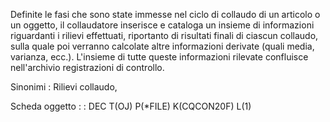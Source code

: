 Definite le fasi che sono state immesse nel ciclo di collaudo di un articolo o un oggetto, il collaudatore inserisce e cataloga un insieme di informazioni riguardanti i rilievi effettuati, riportanto di risultati finali di ciascun collaudo, sulla quale poi verranno calcolate altre informazioni derivate (quali media, varianza, ecc.).
L'insieme di tutte queste informazioni rilevate confluisce nell'archivio registrazioni di controllo.

Sinonimi :  Rilievi collaudo,

Scheda oggetto
 :  : DEC T(OJ) P(*FILE) K(CQCON20F) L(1)

